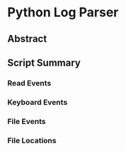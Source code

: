 <h1>Python Log Parser</h1>

<h2>Abstract</h2>
<p>
  
</p>

<h2>Script Summary</h2>

<h3>Read Events</h3>
<h3>Keyboard Events</h3>
<h3>File Events</h3>
<h3>File Locations</h3>
